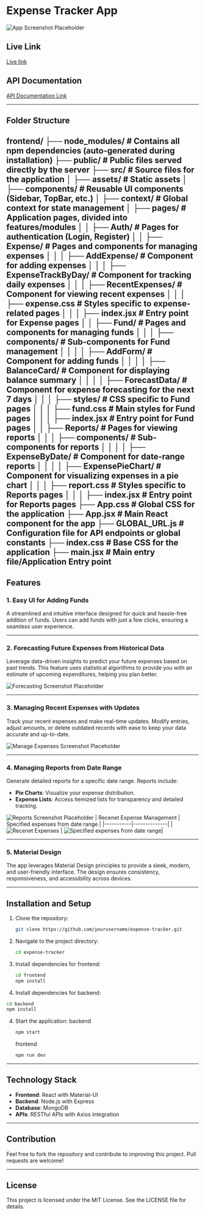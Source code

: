 # Expense Tracker App
![App Screenshot Placeholder](assets/login.png)

## Live Link
[Live link](https://expense-tracker-app-frontend-skst.onrender.com)

## API Documentation

[API Documentation Link](https://expense-tracker-app-backend-i7w6.onrender.com/api-docs/)

---

## Folder Structure
frontend/
├── node_modules/        # Contains all npm dependencies (auto-generated during installation)
├── public/              # Public files served directly by the server
├── src/                 # Source files for the application
│   ├── assets/          # Static assets
│   ├── components/      # Reusable UI components (Sidebar, TopBar, etc.)
│   ├── context/         # Global context for state management
│   ├── pages/           # Application pages, divided into features/modules
│   │   ├── Auth/        # Pages for authentication (Login, Register)
│   │   ├── Expense/     # Pages and components for managing expenses
│   │   │   ├── AddExpense/            # Component for adding expenses
│   │   │   ├── ExpenseTrackByDay/     # Component for tracking daily expenses
│   │   │   ├── RecentExpenses/        # Component for viewing recent expenses
│   │   │   ├── expense.css            # Styles specific to expense-related pages
│   │   │   ├── index.jsx              # Entry point for Expense pages
│   │   ├── Fund/                      # Pages and components for managing funds
│   │   │   ├── components/            # Sub-components for Fund management
│   │   │   │   ├── AddForm/           # Component for adding funds
│   │   │   │   ├── BalanceCard/       # Component for displaying balance summary
│   │   │   │   ├── ForecastData/      # Component for expense forecasting for the next 7 days
│   │   │   ├── styles/                # CSS specific to Fund pages
│   │   │   ├── fund.css               # Main styles for Fund pages
│   │   │   ├── index.jsx              # Entry point for Fund pages
│   │   ├── Reports/                   # Pages for viewing reports
│   │   │   ├── components/            # Sub-components for reports
│   │   │   │   ├── ExpenseByDate/     # Component for date-range reports
│   │   │   │   ├── ExpensePieChart/   # Component for visualizing expenses in a pie chart
│   │   │   ├── report.css             # Styles specific to Reports pages
│   │   │   ├── index.jsx              # Entry point for Reports pages
├── App.css             # Global CSS for the application
├── App.jsx             # Main React component for the app
├── GLOBAL_URL.js       # Configuration file for API endpoints or global constants
├── index.css           # Base CSS for the application
├── main.jsx            # Main entry file/Application Entry point
---

## Features

### 1. Easy UI for Adding Funds
A streamlined and intuitive interface designed for quick and hassle-free addition of funds. Users can add funds with just a few clicks, ensuring a seamless user experience.

---

### 2. Forecasting Future Expenses from Historical Data
Leverage data-driven insights to predict your future expenses based on past trends. This feature uses statistical algorithms to provide you with an estimate of upcoming expenditures, helping you plan better.

![Forecasting Screenshot Placeholder](assets/fund.png)

---

### 3. Managing Recent Expenses with Updates
Track your recent expenses and make real-time updates. Modify entries, adjust amounts, or delete outdated records with ease to keep your data accurate and up-to-date.

![Manage Expenses Screenshot Placeholder](assets/expenses.png)

---

### 4. Managing Reports from Date Range
Generate detailed reports for a specific date range. Reports include:
- **Pie Charts**: Visualize your expense distribution.
- **Expense Lists**: Access itemized lists for transparency and detailed tracking.

![Reports Screenshot Placeholder](assets/reports.png)
| Recenet Expense Management | Specified expenses from date range | 
|-----------|--------------|
|![Recenet Expenses](assets/update_recent.png) | ![Specified expenses from date range](assets/update_reports.png)|

---

### 5. Material Design
The app leverages Material Design principles to provide a sleek, modern, and user-friendly interface. The design ensures consistency, responsiveness, and accessibility across devices.


---

## Installation and Setup

1. Clone the repository:
   ```bash
   git clone https://github.com/yourusername/expense-tracker.git
   ```

2. Navigate to the project directory:
   ```bash
   cd expense-tracker
   ```

3. Install dependencies for frontend:
   ```bash
   cd frontend
   npm install
   ```
3. Install dependencies for backend:
  ```bash
  cd backend
  npm install
  ```

4. Start the application:
   backend
   ```bash
   npm start
   ```
   frontend
   ```bash
   npm run dev
   ```

---

## Technology Stack

- **Frontend**: React with Material-UI
- **Backend**: Node.js with Express
- **Database**: MongoDB
- **APIs**: RESTful APIs with Axios integration

---

## Contribution

Feel free to fork the repository and contribute to improving this project. Pull requests are welcome!

---

## License

This project is licensed under the MIT License. See the LICENSE file for details.

